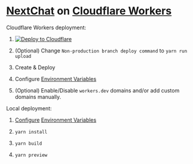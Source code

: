 # [NextChat](https://github.com/ChatGPTNextWeb/NextChat) on [Cloudflare Workers](https://workers.cloudflare.com)

Cloudflare Workers deployment:

1. [![Deploy to Cloudflare](https://deploy.workers.cloudflare.com/button)](https://deploy.workers.cloudflare.com/?url=https://github.com/posthumz/NextChat-Cloudflare)

2. (Optional) Change `Non-production branch deploy command` to `yarn run upload`

3. Create & Deploy

4. Configure [Environment Variables](https://github.com/ChatGPTNextWeb/NextChat?tab=readme-ov-file#environment-variables)

5. (Optional) Enable/Disable `workers.dev` domains and/or add custom domains manually.

Local deployment:

1. [Configure](https://developers.cloudflare.com/workers/configuration/environment-variables/#add-environment-variables-via-wrangler) [Environment Variables](https://github.com/ChatGPTNextWeb/NextChat?tab=readme-ov-file#environment-variables)

2. `yarn install`

3. `yarn build`

4. `yarn preview`
